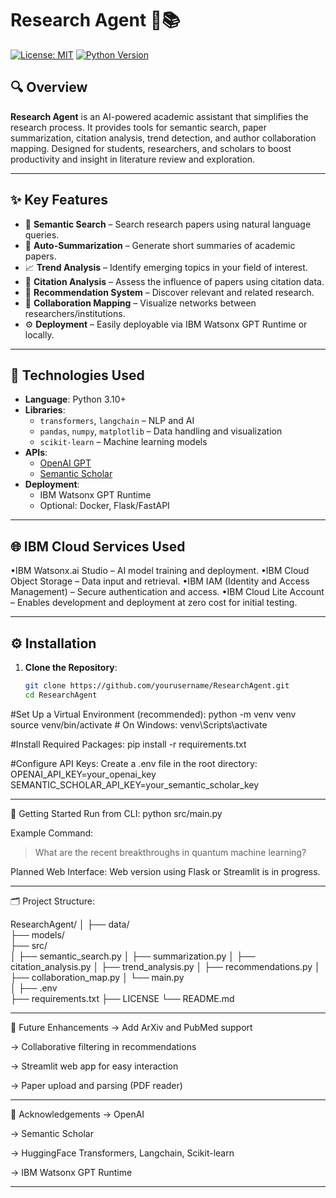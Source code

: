 # Research Agent 🧠📚
[![License: MIT](https://img.shields.io/badge/License-MIT-green.svg)](LICENSE)
[![Python Version](https://img.shields.io/badge/Python-3.10+-blue.svg)](https://www.python.org/)

## 🔍 Overview

**Research Agent** is an AI-powered academic assistant that simplifies the research process. It provides tools for semantic search, paper summarization, citation analysis, trend detection, and author collaboration mapping. Designed for students, researchers, and scholars to boost productivity and insight in literature review and exploration.

---

## ✨ Key Features

- 🔎 **Semantic Search** – Search research papers using natural language queries.
- 🧾 **Auto-Summarization** – Generate short summaries of academic papers.
- 📈 **Trend Analysis** – Identify emerging topics in your field of interest.
- 🔗 **Citation Analysis** – Assess the influence of papers using citation data.
- 🧠 **Recommendation System** – Discover relevant and related research.
- 👥 **Collaboration Mapping** – Visualize networks between researchers/institutions.
- ⚙️ **Deployment** – Easily deployable via IBM Watsonx GPT Runtime or locally.

---

## 🧰 Technologies Used

- **Language**: Python 3.10+
- **Libraries**:
  - `transformers`, `langchain` – NLP and AI
  - `pandas`, `numpy`, `matplotlib` – Data handling and visualization
  - `scikit-learn` – Machine learning models
- **APIs**:
  - [OpenAI GPT](https://platform.openai.com/)
  - [Semantic Scholar](https://api.semanticscholar.org/)
- **Deployment**:
  - IBM Watsonx GPT Runtime
  - Optional: Docker, Flask/FastAPI

---

## 🌐 IBM Cloud Services Used

 •IBM Watsonx.ai Studio – AI model training and deployment.
 •IBM Cloud Object Storage – Data input and retrieval.
 •IBM IAM (Identity and Access Management) – Secure authentication and access.
 •IBM Cloud Lite Account – Enables development and deployment at zero cost for initial testing.

---

## ⚙️ Installation

1. **Clone the Repository**:
   ```bash
   git clone https://github.com/yourusername/ResearchAgent.git
   cd ResearchAgent
#Set Up a Virtual Environment (recommended):
   python -m venv venv
source venv/bin/activate   # On Windows: venv\Scripts\activate

#Install Required Packages:
   pip install -r requirements.txt

#Configure API Keys:
Create a .env file in the root directory:
OPENAI_API_KEY=your_openai_key
SEMANTIC_SCHOLAR_API_KEY=your_semantic_scholar_key

---

🚀 Getting Started
Run from CLI:
python src/main.py

Example Command:
> What are the recent breakthroughs in quantum machine learning?

Planned Web Interface:
Web version using Flask or Streamlit is in progress.

---

🗂 Project Structure:

ResearchAgent/
│
├── data/                    
├── models/                   
├── src/                      
│   ├── semantic_search.py
│   ├── summarization.py
│   ├── citation_analysis.py
│   ├── trend_analysis.py
│   ├── recommendations.py
│   ├── collaboration_map.py
│   └── main.py               
│
├── .env                      
├── requirements.txt
├── LICENSE
└── README.md

---

🌱 Future Enhancements
-> Add ArXiv and PubMed support

-> Collaborative filtering in recommendations

-> Streamlit web app for easy interaction

-> Paper upload and parsing (PDF reader)

---

🙏 Acknowledgements
-> OpenAI

-> Semantic Scholar

-> HuggingFace Transformers, Langchain, Scikit-learn

-> IBM Watsonx GPT Runtime

---





